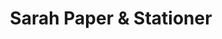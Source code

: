 ---
title: "Sarah Paper & Stationer"
url: /karachi/sarah-paper-and-stationer/
shop: office supplies
---